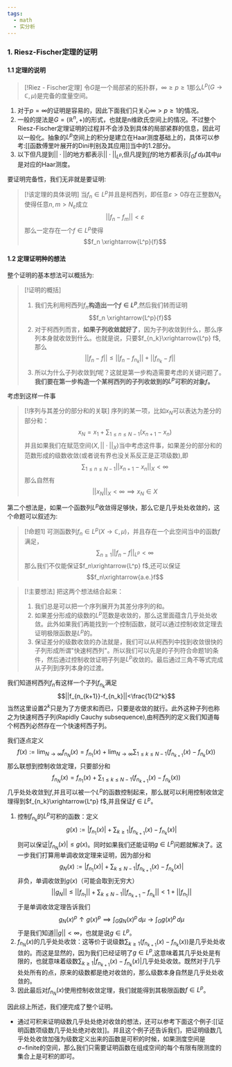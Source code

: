 ```yaml
---
tags:
  - math
  - 实分析
---
```

### 1. Riesz-Fischer定理的证明

#### 1.1 定理的说明

> [!Riez - Fischer定理]
> 令$G$是一个局部紧的拓扑群，$\infty\geq p\geq 1$那么$L^p(G\to \mathbb{C},\mu)$是完备的度量空间。

1. 对于$p=\infty$的证明是容易的，因此下面我们只关心$\infty>p\geq 1$的情况。
2. 一般的提法是$G=(\mathbb{R}^n,+)$的形式，也就是n维欧氏空间上的情况。不过整个Riesz-Fischer定理证明的过程并不会涉及到具体的局部紧群的信息，因此可以一般化。抽象的$L^p$空间上的积分是建立在Haar测度基础上的，具体可以参考:[[函数傅里叶展开的Dini判别及其应用]]当中的1.2部分。
3. 以下但凡提到$||\cdot ||$的地方都表示$||\cdot||_{L^p}$,但凡提到$\int f$的地方都表示$\int_{G}f\,d\mu$其中$\mu$是对应的Haar测度。

要证明完备性，我们无非就是要证明:

> [!该定理的具体说明]
> 当$f_n\in L^p$并且是柯西列，即任意$\varepsilon>0$存在正整数$N_{\varepsilon}$使得任意$n,m>N_{\varepsilon}$成立$$||f_n-f_m||<\varepsilon$$那么一定存在一个$f \in L^p$使得$$f_n \xrightarrow{L^p}{f}$$

#### 1.2 定理证明种的想法

整个证明的基本想法可以概括为:

> [!证明的概括]
> 1. 我们先利用柯西列$f_n$**构造出一个$f \in L^p$**,然后我们转而证明$$f_n \xrightarrow{L^p}{f}$$
> 2. 对于柯西列而言，**如果子列收敛就好了**，因为子列收敛到什么，那么序列本身就收敛到什么。也就是说，只要$f_{n_k}\xrightarrow{L^p} f$,那么$$||f_n-f||\leq ||f_n-f_{n_k}||+||f_{n_k}-f||$$
> 3. 所以为什么子列收敛到$f$呢？这就是第一步构造需要考虑的关键问题了。**我们要在第一步构造一个某柯西列的子列收敛到的$L^p$可积的对象$f$。**

考虑到这样一件事

> [!序列与其差分的部分和的关联]
> 序列的某一项，比如$x_N$可以表达为差分的部分和：$$x_N=x_1+\sum_{1\leq n\leq N-1} (x_{n+1}-x_n)$$并且如果我们在赋范空间$(X,||\cdot ||_X)$当中考虑这件事，如果差分的部分和的范数形成的级数收敛(或者说有界也没关系反正是正项级数),即$$\sum_{1\leq n\leq N-1}||x_{n+1}-x_n||_{X}<\infty$$那么自然有$$||x_N||_{X}<\infty\implies x_N \in X$$

第二个想法是，如果一个函数列$L^p$收敛得足够快，那么它是几乎处处收敛的，这个命题可以叙述为:

> [!命题1]
> 可测函数列$f_n  \in L^p(X\to \mathbb{C},\mu)$，并且存在一个此空间当中的函数$f$满足，$$\sum_{n\geq 1}||f_n-f||_{L^p}<\infty$$那么我们不仅能保证$f_n\xrightarrow{L^p} f$,还可以保证$$f_n\xrightarrow{a.e.}f$$

> [!主要想法]
> 把这两个想法结合起来：
> 1. 我们总是可以把一个序列展开为其差分序列的和。
> 2. 如果差分形成的级数的$L^p$范数是收敛的，那么这里面蕴含几乎处处收敛。此外如果我们再能找到一个控制函数，就可以通过控制收敛定理去证明极限函数是$L^p$的。
> 3. 保证差分的级数收敛的办法就是，我们可以从柯西列中找到收敛很快的子列形成所谓"快速柯西列"。所以我们可以先是的子列符合命题1的条件，然后通过控制收敛证明子列是$L^p$收敛的。最后通过三角不等式完成从子列到序列本身的过渡。

我们知道柯西列$f_n$有这样一个子列$f_{n_k}$满足$$||f_{n_{k+1}}-f_{n_k}||<\frac{1}{2^k}$$当然这里设置$2^k$只是为了方便求和而已，只要是收敛的就行。此外这种子列也称之为快速柯西子列(Rapidly Cauchy subsequence),由柯西列的定义我们知道每个柯西列必然存在一个快速柯西子列。 

我们逐点定义$$f(x):=\lim_{N\to \infty }f_{n_N}(x)= f_{n_1}(x)+\lim_{N\to \infty} \sum_{1\leq k\leq N-1}(f_{n_{k+1}}(x)-f_{n_{k}}(x))$$那么联想到控制收敛定理，只要部分和$$f_{n_N}(x)=f_{n_1}(x)+ \sum_{1\leq k\leq N-1}(f_{n_{k+1}}(x)-f_{n_{k}}(x))$$几乎处处收敛到$f$,并且可以被一个$L^p$的函数控制起来，那么就可以利用控制收敛定理得到$f_{n_k}\xrightarrow{L^p} f$,并且保证$f \in L^p$。

1. 控制$f_{n_k}$的$L^p$可积的函数：定义$$g(x):=|f_{n_1}(x)|+\sum_{k\geq 1}|f_{n_{k+1}}(x)-f_{n_k}(x)|$$则可以保证$|f_{n_{N}}(x)| \leq g(x)$。同时如果我们还能证明$g \in L^p$问题就解决了。这一步我们打算用单调收敛定理来证明，因为部分和$$g_N(x):=|f_{n_1}(x)|+\sum_{k\leq  N-1}|f_{n_{k+1}}(x)-f_{n_k}(x)|$$非负，单调收敛到$g(x)$（可能会取到无穷大）$$||g_N||\leq ||f_{n_1}||+\sum_{k\leq  N-1}||f_{n_{k+1}}-f_{n_k}||<1+||f_{n_1}||$$于是单调收敛定理告诉我们$$g_N(x)^p\uparrow g(x)^p\implies \int_G g_N(x)^p\,d\mu\to \int_G g(x)^p\,d\mu$$于是我们知道$||g|| <  \infty$，也就是说$g \in L^p$。
2. $f_{n_N}(x)$的几乎处处收敛：这等价于说级数$\sum_{k\geq 1}(f_{n_{k+1}}(x)-f_{n_{k}}(x))$是几乎处处收敛的。而这是显然的，因为我们已经证明了$g \in L^p$,这意味着其几乎处处是有限的，也就意味着级数$\sum_{k\geq 1}|f_{n_{k+1}}(x)-f_{n_k}(x)|$几乎处处收敛。既然对于几乎处处所有的点，原来的级数都是绝对收敛的，那么级数本身自然是几乎处处收敛的。
3. 因此最后对$f_{n_N}(x)$使用控制收敛定理，我们就能得到其极限函数$f \in L^p$。

因此综上所述，我们便完成了整个证明。

* 通过可积来证明级数几乎处处绝对收敛的想法，还可以参考下面这个例子:[[证明函数项级数几乎处处绝对收敛]]。并且这个例子还告诉我们，把证明级数几乎处处收敛加强为级数定义出来的函数是可积的时候，如果测度空间是$\sigma-$finite的空间，那么我们只需要证明函数在组成空间的每个有限有限测度的集合上是可积的即可。


